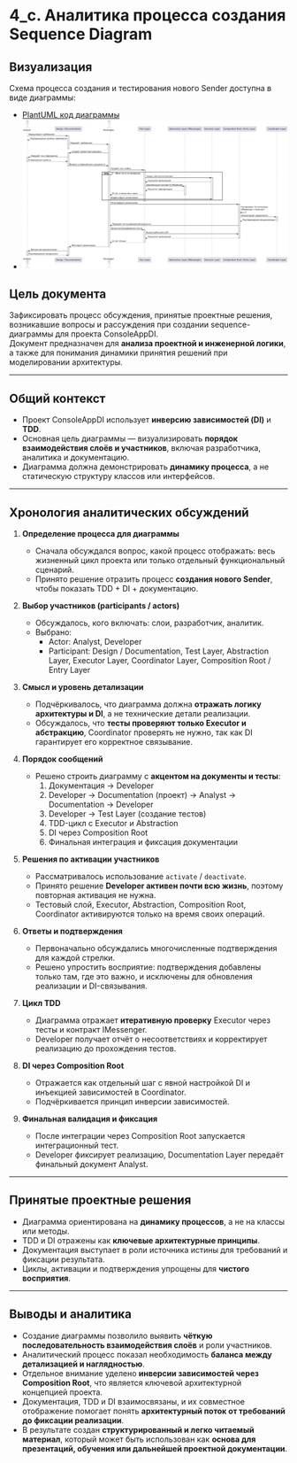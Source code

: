 # 4_c. Аналитика процесса создания Sequence Diagram

## Визуализация

Схема процесса создания и тестирования нового Sender доступна в виде диаграммы:

- [PlantUML код диаграммы](../decisions/diagrams/sequence_creation_diagram.md)
- ![Sequence Diagram](../decisions/diagrams/sequence_creation_diagram.png)


## Цель документа
Зафиксировать процесс обсуждения, принятые проектные решения, возникавшие вопросы и рассуждения при создании sequence-диаграммы для проекта ConsoleAppDI.  
Документ предназначен для **анализа проектной и инженерной логики**, а также для понимания динамики принятия решений при моделировании архитектуры.

---

## Общий контекст
- Проект ConsoleAppDI использует **инверсию зависимостей (DI)** и **TDD**.  
- Основная цель диаграммы — визуализировать **порядок взаимодействия слоёв и участников**, включая разработчика, аналитика и документацию.  
- Диаграмма должна демонстрировать **динамику процесса**, а не статическую структуру классов или интерфейсов.

---

## Хронология аналитических обсуждений

1. **Определение процесса для диаграммы**  
   - Сначала обсуждался вопрос, какой процесс отображать: весь жизненный цикл проекта или только отдельный функциональный сценарий.  
   - Принято решение отразить процесс **создания нового Sender**, чтобы показать TDD + DI + документацию.

2. **Выбор участников (participants / actors)**  
   - Обсуждалось, кого включать: слои, разработчик, аналитик.  
   - Выбрано:
     - Actor: Analyst, Developer  
     - Participant: Design / Documentation, Test Layer, Abstraction Layer, Executor Layer, Coordinator Layer, Composition Root / Entry Layer

3. **Смысл и уровень детализации**
   - Подчёркивалось, что диаграмма должна **отражать логику архитектуры и DI**, а не технические детали реализации.  
   - Обсуждалось, что **тесты проверяют только Executor и абстракцию**, Coordinator проверять не нужно, так как DI гарантирует его корректное связывание.

4. **Порядок сообщений**
   - Решено строить диаграмму с **акцентом на документы и тесты**:  
     1. Документация → Developer  
     2. Developer → Documentation (проект) → Analyst → Documentation → Developer  
     3. Developer → Test Layer (создание тестов)  
     4. TDD-цикл с Executor и Abstraction  
     5. DI через Composition Root  
     6. Финальная интеграция и фиксация документации

5. **Решения по активации участников**
   - Рассматривалось использование `activate` / `deactivate`.  
   - Принято решение **Developer активен почти всю жизнь**, поэтому повторная активация не нужна.  
   - Тестовый слой, Executor, Abstraction, Composition Root, Coordinator активируются только на время своих операций.

6. **Ответы и подтверждения**
   - Первоначально обсуждались многочисленные подтверждения для каждой стрелки.  
   - Решено упростить восприятие: подтверждения добавлены только там, где это важно, и исключены для обновления реализации и DI-связывания.

7. **Цикл TDD**
   - Диаграмма отражает **итеративную проверку** Executor через тесты и контракт IMessenger.  
   - Developer получает отчёт о несоответствиях и корректирует реализацию до прохождения тестов.

8. **DI через Composition Root**
   - Отражается как отдельный шаг с явной настройкой DI и инъекцией зависимостей в Coordinator.  
   - Подчёркивается принцип инверсии зависимостей.

9. **Финальная валидация и фиксация**
   - После интеграции через Composition Root запускается интеграционный тест.  
   - Developer фиксирует реализацию, Documentation Layer передаёт финальный документ Analyst.

---

## Принятые проектные решения
- Диаграмма ориентирована на **динамику процессов**, а не на классы или методы.  
- TDD и DI отражены как **ключевые архитектурные принципы**.  
- Документация выступает в роли источника истины для требований и фиксации результата.  
- Циклы, активации и подтверждения упрощены для **чистого восприятия**.  

---

## Выводы и аналитика
- Создание диаграммы позволило выявить **чёткую последовательность взаимодействия слоёв** и роли участников.  
- Аналитический процесс показал необходимость **баланса между детализацией и наглядностью**.  
- Отдельное внимание уделено **инверсии зависимостей через Composition Root**, что является ключевой архитектурной концепцией проекта.  
- Документация, TDD и DI взаимосвязаны, и их совместное отображение помогает понять **архитектурный поток от требований до фиксации реализации**.  
- В результате создан **структурированный и легко читаемый материал**, который может быть использован как **основа для презентаций, обучения или дальнейшей проектной документации**.


